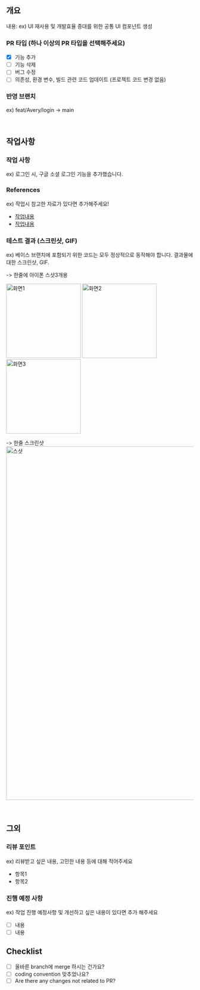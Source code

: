 ## 개요
내용:
ex) UI 재사용 및 개발효율 증대를 위한 공통 UI 컴포넌트 생성

### PR 타입 (하나 이상의 PR 타입을 선택해주세요)
  - [X] 기능 추가
  - [ ] 기능 삭제
  - [ ] 버그 수정
  - [ ] 의존성, 환경 변수, 빌드 관련 코드 업데이트 (프로젝트 코드 변경 없음)

### 반영 브랜치
ex) feat/Avery/login -> main

<br/>

## 작업사항 
### 작업 사항
ex) 로그인 시, 구글 소셜 로그인 기능을 추가했습니다.

### References
ex) 작업시 참고한 자료가 있다면 추가해주세요!
  - [작업내용](URL)
  - [작업내용](URL)

### 테스트 결과 (스크린샷, GIF)
ex) 베이스 브랜치에 포함되기 위한 코드는 모두 정상적으로 동작해야 합니다. 결과물에 대한 스크린샷, GIF.

-> 한줄에 아이폰 스샷3개용 
<p align="left">
  <img width="200" alt="화면1" src="이미지URL">
  <img width="200" alt="화면2" src="이미지URL">
  <img width="200" alt="화면3" src="이미지URL">
</p>

-> 한줄 스크린샷 
<img width="950" alt="스샷" src="이미지URL">

<br/>

## 그외
### 리뷰 포인트 
ex) 리뷰받고 싶은 내용, 고민한 내용  등에 대해 적어주세요
- 항목1
- 항목2

### 진행 예정 사항
ex) 작업 진행 예정사항 및 개선하고 싶은 내용이 있다면 추가 해주세요 
- [ ] 내용 
- [ ] 내용 

## Checklist

- [ ] 올바른 branch에 merge 하시는 건가요?
- [ ] coding convention 맞추었나요?
- [ ] Are there any changes not related to PR?
